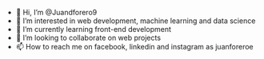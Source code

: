 - 👋 Hi, I’m @Juandforero9
- 👀 I’m interested in web development, machine learning and data science
- 🌱 I’m currently learning front-end development
- 💞️ I’m looking to collaborate on web projects
- 📫 How to reach me on facebook, linkedin and instagram as juanforeroe

<!---
Juandforero9/Juandforero9 is a ✨ special ✨ repository because its `README.md` (this file) appears on your GitHub profile.
You can click the Preview link to take a look at your changes.
--->
